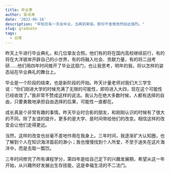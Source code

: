 ```yaml
---
title: 毕业季
author: 吴诗涛
date: '2022-06-18'
description: "早知总有一天会毕业，当离别来临，那份不舍竟依然如此强烈。"
slug: graduate
tags:
  - 日常
---
```


昨天上午进行毕业典礼，和几位挚友合照。他们有的将在国内高校继续前行，有的将在大洋彼岸开辟自己的小世界，有的将融入社会、贡献力量，有的将二战考研……他们用四年时间推开了毕业这扇门，也让我思考，明年的我，将以怎样的姿态站在毕业典礼的舞台上。

毕业是一个阶段的结束，也是新阶段的开始。昨天计量老师对我们大三学生说：“你们刚进大学的时候充满了无限的可能性，即将进入大四，现在这个可能性已经收敛了。”我非常不赞成这样的说法。我认为在绝大多数时候，人都有选择的自由，只要勇敢地承担自由选择的后果，可能性一直都在。

成长真是个非常有趣的事情。昨天毕业时合影的朋友，和刚刚认识的时候有了很大的不同。除了友谊的提升，更多的是大学、是时间带给他们的改变。相信这样的改变会让他们走得更远。

当然，这样的改变也丝毫不差地作用在我身上。三年时间，我逐渐扩大认知圈，也了解到个人在知识海洋面前的渺小；我也慢慢找到个人所爱，不至于迷失在这片海洋中，而是去取一瓢饮。

三年时间修完了所有课程学分，第四年是给自己定下的兴趣发展期，希望从这一年开始，从兴趣所好发展出生存技能，这是幸福生活的不二法门。
